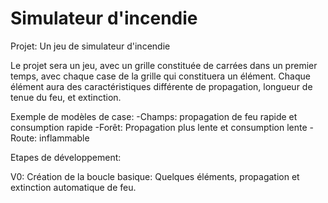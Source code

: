 # Simulateur d'incendie

Projet: Un jeu de simulateur d'incendie

Le projet sera un jeu, avec un grille constituée de carrées dans un premier temps, avec chaque case de la grille qui constituera un élément. Chaque élément aura des caractéristiques différente de propagation, longueur de tenue du feu, et extinction.

Exemple de modèles de case:
-Champs: propagation de feu rapide et consumption rapide
-Forêt: Propagation plus lente et consumption lente
-Route: inflammable

Etapes de développement:

V0: Création de la boucle basique:
Quelques éléments, propagation et extinction automatique de feu.

